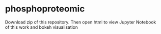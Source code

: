 # phosphoproteomic
Download zip of this repository. 
Then open html to view Jupyter Notebook of this work and bokeh visualisation
